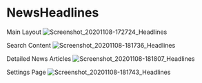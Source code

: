 # NewsHeadlines

Main Layout
![Screenshot_20201108-172724_Headlines](https://user-images.githubusercontent.com/47169164/98495082-3da62400-21f3-11eb-9b83-4a951f407cdc.jpg)

Search Content
![Screenshot_20201108-181736_Headlines](https://user-images.githubusercontent.com/47169164/98495074-3c74f700-21f3-11eb-96e3-143a3e7920d8.jpg)

Detailed News Articles
![Screenshot_20201108-181807_Headlines](https://user-images.githubusercontent.com/47169164/98495079-3da62400-21f3-11eb-8b5a-a1db5f2dfdb3.jpg)

Settings Page
![Screenshot_20201108-181743_Headlines](https://user-images.githubusercontent.com/47169164/98495077-3d0d8d80-21f3-11eb-9ea8-ff8323b2c26a.jpg)


